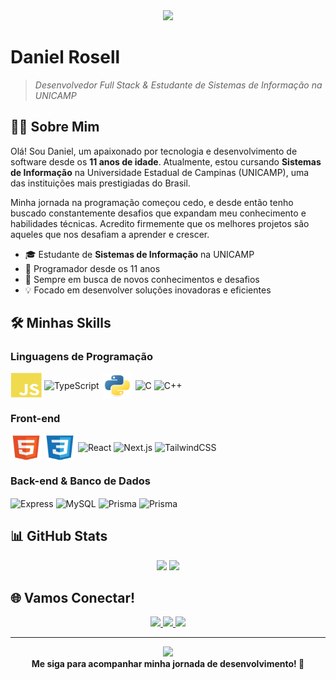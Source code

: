 <div align="center">
  <img src="https://readme-typing-svg.herokuapp.com/?lines=Olá,+Mundo!;Eu+sou+Daniel+Rosell!&center=true&size=30&color=3498db&duration=3000&pause=1000">
</div>

# Daniel Rosell

> *Desenvolvedor Full Stack & Estudante de Sistemas de Informação na UNICAMP*

## 👨‍💻 Sobre Mim

Olá! Sou Daniel, um apaixonado por tecnologia e desenvolvimento de software desde os **11 anos de idade**. Atualmente, estou cursando **Sistemas de Informação** na Universidade Estadual de Campinas (UNICAMP), uma das instituições mais prestigiadas do Brasil.

Minha jornada na programação começou cedo, e desde então tenho buscado constantemente desafios que expandam meu conhecimento e habilidades técnicas. Acredito firmemente que os melhores projetos são aqueles que nos desafiam a aprender e crescer.

- 🎓 Estudante de **Sistemas de Informação** na UNICAMP
- 🚀 Programador desde os 11 anos
- 🌱 Sempre em busca de novos conhecimentos e desafios
- 💡 Focado em desenvolver soluções inovadoras e eficientes

## 🛠️ Minhas Skills

### Linguagens de Programação

<div style="display: inline_block">
  <img align="center" alt="JavaScript" height="40" width="50" src="https://raw.githubusercontent.com/devicons/devicon/master/icons/javascript/javascript-plain.svg">
  <img align="center" alt="TypeScript" height="40" width="50" src="https://cdn.jsdelivr.net/gh/devicons/devicon@latest/icons/typescript/typescript-original.svg">
  <img align="center" alt="Python" height="40" width="50" src="https://raw.githubusercontent.com/devicons/devicon/master/icons/python/python-original.svg">
  <img align="center" alt="C" height="40" width="50" src="https://cdn.jsdelivr.net/gh/devicons/devicon@latest/icons/c/c-original.svg">
  <img align="center" alt="C++" height="40" width="50" src="https://cdn.jsdelivr.net/gh/devicons/devicon@latest/icons/cplusplus/cplusplus-original.svg">
</div>

### Front-end

<div style="display: inline_block">
  <img align="center" alt="HTML5" height="40" width="50" src="https://raw.githubusercontent.com/devicons/devicon/master/icons/html5/html5-original.svg">
  <img align="center" alt="CSS3" height="40" width="50" src="https://raw.githubusercontent.com/devicons/devicon/master/icons/css3/css3-original.svg">
  <img align="center" alt="React" height="40" width="50" src="https://cdn.jsdelivr.net/gh/devicons/devicon@latest/icons/react/react-original.svg">
  <img align="center" alt="Next.js" height="40" width="50" src="https://cdn.jsdelivr.net/gh/devicons/devicon@latest/icons/nextjs/nextjs-original.svg">
  <img align="center" alt="TailwindCSS" height="40" width="50" src="https://cdn.jsdelivr.net/gh/devicons/devicon@latest/icons/tailwindcss/tailwindcss-original.svg">
</div>

### Back-end & Banco de Dados

<div style="display: inline_block">
  <img align="center" alt="Express" height="40" width="50" src="https://cdn.jsdelivr.net/gh/devicons/devicon@latest/icons/express/express-original.svg">
  <img align="center" alt="MySQL" height="40" width="50" src="https://cdn.jsdelivr.net/gh/devicons/devicon@latest/icons/mysql/mysql-original.svg">
  <img align="center" alt="Prisma" height="40" width="50" src="https://cdn.jsdelivr.net/gh/devicons/devicon@latest/icons/prisma/prisma-original.svg">
  <img align="center" alt="Prisma" height="40" width="50" src="https://cdn.jsdelivr.net/gh/devicons/devicon@latest/icons/postgresql/postgresql-original.svg">
  
</div>

## 📊 GitHub Stats

<div align="center">
  <img height="180em" src="https://github-readme-stats.vercel.app/api?username=DanielRosell06&show_icons=true&theme=tokyonight&include_all_commits=true&count_private=true"/>
  <img height="180em" src="https://github-readme-stats.vercel.app/api/top-langs/?username=DanielRosell06&layout=compact&langs_count=7&theme=tokyonight"/>
</div>

## 🌐 Vamos Conectar!

<div align="center">
  <a href="https://www.linkedin.com/in/daniel-rosell-48bb48305/" target="_blank">
    <img src="https://img.shields.io/badge/-LinkedIn-%230077B5?style=for-the-badge&logo=linkedin&logoColor=white" target="_blank">
  </a>
  <a href="https://www.instagram.com/daniel_rosell_06/" target="_blank">
    <img src="https://img.shields.io/badge/-Instagram-%23E4405F?style=for-the-badge&logo=instagram&logoColor=white" target="_blank">
  </a>
  <a href="mailto:seu.email@exemplo.com" target="_blank">
    <img src="https://img.shields.io/badge/-Gmail-%23333?style=for-the-badge&logo=gmail&logoColor=white" target="_blank">
  </a>
</div>

---

<div align="center">
  <img src="https://komarev.com/ghpvc/?username=DanielRosell06&color=blue&style=flat-square&label=Visualizações+do+Perfil">
</div>

<div align="center">
  <b>Me siga para acompanhar minha jornada de desenvolvimento! 🚀</b>
</div>
